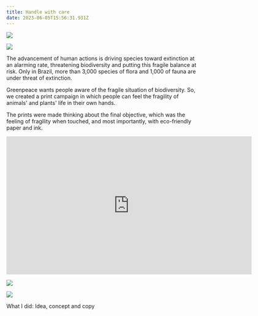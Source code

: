 ```yaml
---
title: Handle with care
date: 2023-06-05T15:56:31.931Z
---
```

<div class="post-container">

  <div class="img-idea">

![](https://ucarecdn.com/3e62430c-53fb-4f8a-9c35-e6ae87a4562d/)

![](https://ucarecdn.com/475a0017-2f15-47ed-9d8a-3e8c631bab1b/)

  </div>

  <div class="text-idea">

The advancement of human actions is driving species toward extinction at an alarming rate, threatening biodiversity and putting this fragile balance at risk. Only in Brazil, more than 3,000 species of flora and 1,000 of fauna are under threat of extinction.

Greenpeace wants people aware of the fragile situation of biodiversity. So, we created a print campaign in which people can feel the fragility of animals' and plants' life in their own hands. 

The prints were made thinking about the final objective, which was the feeling of fragility when touched, and most importantly, with eco-friendly paper and ink.

  </div>
</div>

<iframe src="https://player.vimeo.com/video/827657802?h=89091f8881&title=0&byline=0&portrait=0" width="640" height="360" frameborder="0" allow="autoplay; fullscreen; picture-in-picture" allowfullscreen></iframe>

![](https://ucarecdn.com/0f6d172f-8102-4782-ac56-cbca62ac4394/)

![](https://ucarecdn.com/0162d19e-3184-4877-b1f1-68c01ddb5655/)

W﻿hat I did: Idea, concept and copy
